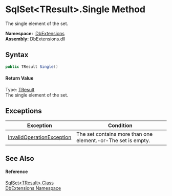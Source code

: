 SqlSet&lt;TResult>.Single Method
================================
The single element of the set.

  **Namespace:**  [DbExtensions][1]  
  **Assembly:** DbExtensions.dll

Syntax
------

```csharp
public TResult Single()
```

#### Return Value
Type: [TResult][2]  
The single element of the set.

Exceptions
----------

Exception                      | Condition                                                    
------------------------------ | ------------------------------------------------------------ 
[InvalidOperationException][3] | The set contains more than one element.-or-The set is empty. 


See Also
--------

#### Reference
[SqlSet&lt;TResult> Class][2]  
[DbExtensions Namespace][1]  

[1]: ../README.md
[2]: README.md
[3]: http://msdn.microsoft.com/en-us/library/2asft85a